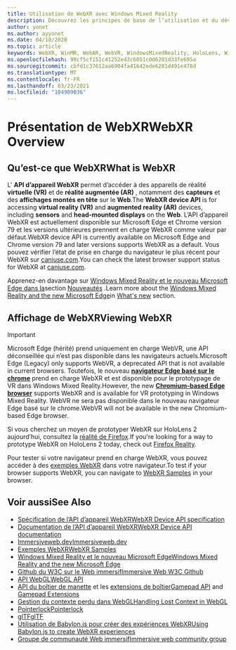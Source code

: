 ```yaml
---
title: Utilisation de WebXR avec Windows Mixed Reality
description: Découvrez les principes de base de l’utilisation et du développement d’applications WebXR s’exécutant sur des casques immersifs Windows Mixed Reality.
author: yonet
ms.author: ayyonet
ms.date: 04/10/2020
ms.topic: article
keywords: WebXR, WinMR, WebAR, WebVR, WindowsMixedReality, HoloLens, Windows Mixed Reality, Web VR, Web XR, Web Mr, Web AR, 360, 360 Video, 360 vidéos, 360 photo, 360 photos, 360 content, Internet immersif, immersiveweb, IW
ms.openlocfilehash: 99cf5cf151c41252e43c6051c0d6281d33fe695a
ms.sourcegitcommit: cbfd1c37612aa6904fa41642ede6281d491e478d
ms.translationtype: MT
ms.contentlocale: fr-FR
ms.lasthandoff: 03/23/2021
ms.locfileid: "104909036"
---
```

# <a name="webxr-overview"></a><span data-ttu-id="e6c6b-104">Présentation de WebXR</span><span class="sxs-lookup"><span data-stu-id="e6c6b-104">WebXR Overview</span></span>

## <a name="what-is-webxr"></a><span data-ttu-id="e6c6b-105">Qu’est-ce que WebXR</span><span class="sxs-lookup"><span data-stu-id="e6c6b-105">What is WebXR</span></span>

<span data-ttu-id="e6c6b-106">L' **API d’appareil WebXR** permet d’accéder à des appareils de réalité **virtuelle (VR)** et de **réalité augmentée (AR)** , notamment des **capteurs** et des **affichages montés en tête** sur le **Web**.</span><span class="sxs-lookup"><span data-stu-id="e6c6b-106">The **WebXR device API** is for accessing **virtual reality (VR)** and **augmented reality (AR)** devices, including **sensors** and **head-mounted displays** on the **Web**.</span></span> <span data-ttu-id="e6c6b-107">L’API d’appareil WebXR est actuellement disponible sur Microsoft Edge et Chrome version 79 et les versions ultérieures prennent en charge WebXR comme valeur par défaut.</span><span class="sxs-lookup"><span data-stu-id="e6c6b-107">WebXR device API is currently available on Microsoft Edge and Chrome version 79 and later versions supports WebXR as a default.</span></span> <span data-ttu-id="e6c6b-108">Vous pouvez vérifier l’état de prise en charge du navigateur le plus récent pour WebXR sur [caniuse.com](https://caniuse.com/#search=webxr).</span><span class="sxs-lookup"><span data-stu-id="e6c6b-108">You can check the latest browser support status for WebXR at [caniuse.com](https://caniuse.com/#search=webxr).</span></span>

<span data-ttu-id="e6c6b-109">Apprenez-en davantage sur [Windows Mixed Reality et le nouveau Microsoft Edge dans la](/windows/mixed-reality/new-microsoft-edge#introducing-the-new-microsoft-edge)section [Nouveautés](/windows/mixed-reality/mrtk-porting-guide) .</span><span class="sxs-lookup"><span data-stu-id="e6c6b-109">Learn more about the [Windows Mixed Reality and the new Microsoft Edge](/windows/mixed-reality/new-microsoft-edge#introducing-the-new-microsoft-edge)in [What's new](/windows/mixed-reality/mrtk-porting-guide) section.</span></span>

## <a name="viewing-webxr"></a><span data-ttu-id="e6c6b-110">Affichage de WebXR</span><span class="sxs-lookup"><span data-stu-id="e6c6b-110">Viewing WebXR</span></span>

> [!IMPORTANT]
> <span data-ttu-id="e6c6b-111">Microsoft Edge (hérité) prend uniquement en charge WebVR, une API déconseillée qui n’est pas disponible dans les navigateurs actuels.</span><span class="sxs-lookup"><span data-stu-id="e6c6b-111">Microsoft Edge (Legacy) only supports WebVR, a deprecated API that is not available in current browsers.</span></span> <span data-ttu-id="e6c6b-112">Toutefois, le nouveau **[navigateur Edge basé sur le chrome](../../whats-new/new-microsoft-edge.md)** prend en charge WebXR et est disponible pour le prototypage de VR dans Windows Mixed Reality.</span><span class="sxs-lookup"><span data-stu-id="e6c6b-112">However, the new **[Chromium-based Edge browser](../../whats-new/new-microsoft-edge.md)** supports WebXR and is available for VR prototyping in Windows Mixed Reality.</span></span> <span data-ttu-id="e6c6b-113">WebVR ne sera pas disponible dans le nouveau navigateur Edge basé sur le chrome.</span><span class="sxs-lookup"><span data-stu-id="e6c6b-113">WebVR will not be available in the new Chromium-based Edge browser.</span></span>
> 
> <span data-ttu-id="e6c6b-114">Si vous cherchez un moyen de prototyper WebXR sur HoloLens 2 aujourd’hui, consultez la [réalité de Firefox](https://mixedreality.mozilla.org/firefox-reality/).</span><span class="sxs-lookup"><span data-stu-id="e6c6b-114">If you're looking for a way to prototype WebXR on HoloLens 2 today, check out [Firefox Reality](https://mixedreality.mozilla.org/firefox-reality/).</span></span>

<span data-ttu-id="e6c6b-115">Pour tester si votre navigateur prend en charge WebXR, vous pouvez accéder à des [exemples WebXR](https://immersive-web.github.io/webxr-samples/) dans votre navigateur.</span><span class="sxs-lookup"><span data-stu-id="e6c6b-115">To test if your browser supports WebXR, you can navigate to [WebXR Samples](https://immersive-web.github.io/webxr-samples/) in your browser.</span></span>

## <a name="see-also"></a><span data-ttu-id="e6c6b-116">Voir aussi</span><span class="sxs-lookup"><span data-stu-id="e6c6b-116">See Also</span></span>

* [<span data-ttu-id="e6c6b-117">Spécification de l’API d’appareil WebXR</span><span class="sxs-lookup"><span data-stu-id="e6c6b-117">WebXR Device API specification</span></span>](https://immersive-web.github.io/webxr/)
* [<span data-ttu-id="e6c6b-118">Documentation de l’API d’appareil WebXR</span><span class="sxs-lookup"><span data-stu-id="e6c6b-118">WebXR Device API documentation</span></span>](https://developer.mozilla.org/en-US/docs/Web/API/WebXR_Device_API)
* [<span data-ttu-id="e6c6b-119">Immersiveweb.dev</span><span class="sxs-lookup"><span data-stu-id="e6c6b-119">Immersiveweb.dev</span></span>](https://immersiveweb.dev/)
* [<span data-ttu-id="e6c6b-120">Exemples WebXR</span><span class="sxs-lookup"><span data-stu-id="e6c6b-120">WebXR Samples</span></span>](https://immersive-web.github.io/webxr-samples/)
* [<span data-ttu-id="e6c6b-121">Windows Mixed Reality et le nouveau Microsoft Edge</span><span class="sxs-lookup"><span data-stu-id="e6c6b-121">Windows Mixed Reality and the new Microsoft Edge</span></span>](/windows/mixed-reality/new-microsoft-edge#introducing-the-new-microsoft-edge)
* [<span data-ttu-id="e6c6b-122">Github du W3C sur le Web immersif</span><span class="sxs-lookup"><span data-stu-id="e6c6b-122">Immersive Web W3C Github</span></span>](https://github.com/immersive-web)
* <span data-ttu-id="e6c6b-123">[API WebGL](/previous-versions/windows/internet-explorer/ie-developer/dev-guides/bg182648(v=vs.85))</span><span class="sxs-lookup"><span data-stu-id="e6c6b-123">[WebGL API](/previous-versions/windows/internet-explorer/ie-developer/dev-guides/bg182648(v=vs.85))</span></span>
* <span data-ttu-id="e6c6b-124">[API du boîtier de manette](https://msdn.microsoft.com/library/dn743630(v=vs.85).aspx) et les [extensions de boîtier](https://w3c.github.io/gamepad/extensions.html)</span><span class="sxs-lookup"><span data-stu-id="e6c6b-124">[Gamepad API](https://msdn.microsoft.com/library/dn743630(v=vs.85).aspx) and [Gamepad Extensions](https://w3c.github.io/gamepad/extensions.html)</span></span>
* [<span data-ttu-id="e6c6b-125">Gestion du contexte perdu dans WebGL</span><span class="sxs-lookup"><span data-stu-id="e6c6b-125">Handling Lost Context in WebGL</span></span>](https://www.khronos.org/webgl/wiki/HandlingContextLost)
* [<span data-ttu-id="e6c6b-126">Pointerlock</span><span class="sxs-lookup"><span data-stu-id="e6c6b-126">Pointerlock</span></span>](https://www.w3.org/TR/pointerlock/)
* [<span data-ttu-id="e6c6b-127">glTF</span><span class="sxs-lookup"><span data-stu-id="e6c6b-127">glTF</span></span>](https://www.khronos.org/gltf)
* [<span data-ttu-id="e6c6b-128">Utilisation de Babylon.js pour créer des expériences WebXR</span><span class="sxs-lookup"><span data-stu-id="e6c6b-128">Using Babylon.js to create WebXR experiences</span></span>](https://doc.babylonjs.com/how_to/introduction_to_webxr)
* [<span data-ttu-id="e6c6b-129">Groupe de communauté Web immersif</span><span class="sxs-lookup"><span data-stu-id="e6c6b-129">Immersive web community group</span></span>](https://www.w3.org/community/immersive-web/)